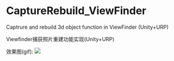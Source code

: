 # CaptureRebuild_ViewFinder
Captrure and rebuild 3d object function in ViewFinder (Unity+URP)

Viewfinder捕获照片重建功能实现(Unity+URP)

效果图(gif):
![](./CaptureRebuild_ViewFinder.gif)